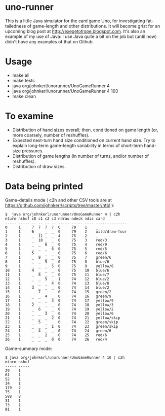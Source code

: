 uno-runner
==========

This is a little Java simulator for the card game Uno, for investigating
fat-tailedness of game-length and other distributions.  It will become grist
for an upcoming blog post at http://exegetotrope.blogspot.com.  It's also an
example of my use of Java:  I use Java quite a bit on the job but (until now)
didn't have any examples of that on Github.

# Usage
* make all
* make tests
* java org/johnkerl/unorunner/UnoGameRunner 4
* java org/johnkerl/unorunner/UnoGameRunner 4 100
* make clean

# To examine
* Distribution of hand sizes overall; then, conditioned on game length (or,
  more coarsely, number of reshuffles).
* Expected next-turn hand size conditioned on current hand size.  Try to
  explain long-term game-length variability in terms of short-term hand-size
  pressures.
* Distribution of game lengths (in number of turns, and/or number of
  reshuffles).
* Distribution of draw sizes.

# Data being printed

Game-details mode ( c2h and other CSV tools are at https://github.com/johnkerl/scripts/tree/master/ntbl ):
```
$  java org/johnkerl/unorunner/UnoGameRunner 4 | c2h
nturn nshuf c0 c1 c2 c3 ndraw ndeck ndis card          
----- ----- -- -- -- -- ----- ----- ---- --------------
0     1     7  7  7  7  0     79    1    _             
1     1     6  _  _  _  0     79    2    wild/draw-four
2     1     _  11 _  _  4     75    2    _             
3     1     _  10 _  _  0     75    3    red/3         
4     1     _  _  6  _  0     75    4    red/9         
5     1     _  _  _  6  0     75    5    red/5         
6     1     5  _  _  _  0     75    6    red/6         
7     1     _  9  _  _  0     75    7    green/6       
8     1     _  _  5  _  0     75    8    blue/6        
9     1     _  _  _  5  0     75    9    yellow/6      
10    1     4  _  _  _  0     75    10   blue/6        
11    1     _  8  _  _  0     75    11   blue/7        
12    1     _  _  5  _  1     74    12   blue/2        
13    1     _  _  _  4  0     74    13   blue/8        
14    1     3  _  _  _  0     74    14   blue/2        
15    1     _  7  _  _  0     74    15   green/2       
16    1     _  _  4  _  0     74    16   green/9       
17    1     _  _  _  3  0     74    17   yellow/9      
18    1     2  _  _  _  0     74    18   yellow/3      
19    1     _  6  _  _  0     74    19   yellow/2      
20    1     _  _  3  _  0     74    20   yellow/0      
21    1     _  _  _  2  0     74    21   yellow/skip   
22    1     _  5  _  _  0     74    22   green/skip    
23    1     _  _  _  1  0     74    23   green/skip    
24    1     _  4  _  _  0     74    24   green/6       
25    1     _  _  2  _  0     74    25   red/6         
26    1     _  _  _  0  0     74    26   red/4         
```

Game-summary mode:
```
$ java org/johnkerl/unorunner/UnoGameRunner 4 10 | c2h
nturn nshuf
----- -----
29    1    
61    1    
52    1    
34    1    
179   2    
75    1    
588   8    
31    1    
73    1    
81    1    
```
